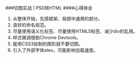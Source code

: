 ###切图实战 | PSD转HTML
####心得体会
1. 从整体开始，先搭框架、局部中通用的部分。
2. 良好的命名规范。
3. 尽量使用语义化标签、尽量使用HTML5标签、减少div的乱用。
4. 样式微调借助Chrome Devtools。
5. 能用CSS3绘制的图形就不要切图。
6. 引入了外部字体aleo，可能影响加载速度。